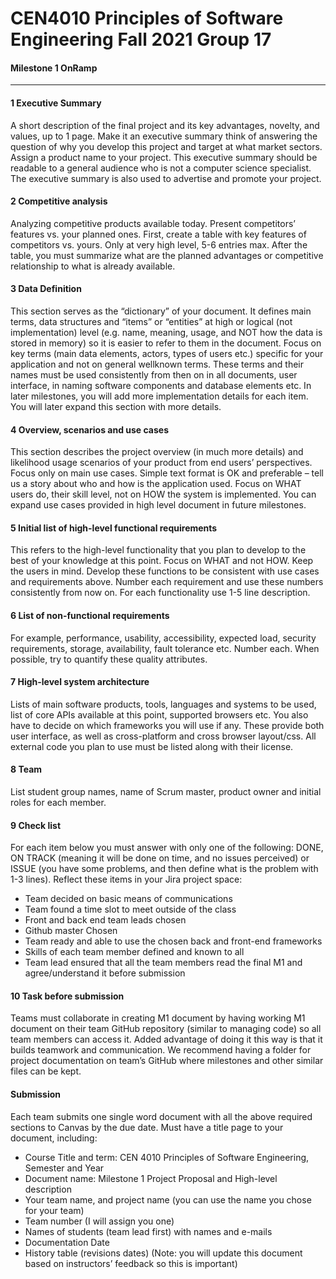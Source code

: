 # CEN4010 Principles of Software Engineering Fall 2021 Group 17
#### Milestone 1  OnRamp

---
#### 1 Executive Summary
A  short  description  of  the  final  project  and  its  key  advantages,  novelty,  and  values, up  to  1  page.  Make  it  an  executive  summary              think  of  answering  the  question  of why  you  develop  this  project  and  target  at  what  market  sectors.  Assign  a  product name  to  your  project.  This  executive  summary  should  be  readable  to  a  general audience  who  is  not  a  computer  science  specialist.  The  executive  summary  is  also used to advertise and promote your project.

#### 2 Competitive analysis
Analyzing  competitive  products  available  today.  Present  competitors’  features  vs. your  planned  ones.  First,  create  a  table  with  key  features  of  competitors  vs.  yours. Only  at  very  high  level,  5-6  entries  max.  After  the  table,  you  must  summarize  what are the planned advantages or competitive relationship to what is already available.

#### 3 Data Definition
This section serves as the “dictionary” of your document. It defines main terms, data structures and “items” or “entities” at high or logical (not implementation) level (e.g. name, meaning, usage, and NOT how the data is stored in memory) so it is easier to refer  to  them  in  the  document.  Focus  on  key  terms  (main  data  elements,  actors, types of users etc.) specific for your application and not on general wellknown terms. These   terms   and   their   names   must   be   used   consistently   from   then   on   in   all documents,  user  interface,  in  naming  software  components  and  database  elements etc. In later milestones, you will add more implementation details for each item. You will later expand this section with more details.

#### 4 Overview, scenarios and use cases
This  section  describes  the  project  overview  (in  much  more  details)  and  likelihood usage  scenarios  of  your  product  from  end  users’  perspectives.  Focus  only  on  main use  cases.    Simple  text  format  is  OK  and  preferable  –  tell  us  a  story  about  who  and how is the application used. Focus on WHAT users do, their skill level, not on HOW the  system  is  implemented.  You  can  expand  use  cases  provided  in  high  level document in future milestones.

#### 5 Initial list of high-level functional requirements
This refers to the high-level functionality that you plan to develop to the best of your knowledge  at  this  point.    Focus  on  WHAT  and  not  HOW.  Keep  the  users  in  mind. Develop  these  functions  to  be  consistent  with  use  cases  and  requirements  above. Number  each  requirement  and  use  these  numbers  consistently  from  now  on.  For each functionality use 1-5 line description.

#### 6 List of non-functional requirements
For example, performance, usability, accessibility, expected    load, security requirements, storage, availability, fault tolerance etc. Number each. When possible, try to quantify these quality attributes.

#### 7 High-level system architecture
Lists of main software products, tools, languages and systems to be used, list of core APIs available at this point, supported browsers etc. You  also  have  to  decide  on  which  frameworks  you  will  use  if  any.  These  provide both  user  interface,  as  well  as  cross-platform  and  cross  browser  layout/css.  All external code you plan to use must be listed along with their license.

#### 8 Team
List  student  group  names,  name  of  Scrum  master,  product  owner  and  initial  roles for each member.

#### 9 Check list
For  each  item  below  you  must  answer  with  only  one  of  the  following:  DONE,  ON TRACK  (meaning  it  will  be  done  on  time,  and  no  issues  perceived)  or  ISSUE  (you have  some  problems,  and  then  define  what  is  the  problem  with  1-3  lines).  Reflect these items in your Jira project space:
* Team decided on basic means of communications
* Team found a time slot to meet outside of the class
* Front and back end team leads chosen
* Github master Chosen
* Team ready and able to use the chosen back and front-end frameworks
* Skills of each team member defined and known to all
* Team lead ensured that all the team members read the final M1 and agree/understand it before submission

#### 10 Task before submission
Teams must collaborate in creating M1 document by having working M1 document on  their  team  GitHub  repository  (similar  to  managing  code)  so  all  team  members can  access  it.  Added  advantage  of  doing  it  this  way  is  that  it  builds  teamwork  and communication.  We  recommend  having  a  folder  for  project  documentation  on team’s GitHub where milestones and other similar files can be kept.

#### Submission
Each  team  submits  one  single  word  document  with  all  the  above  required  sections to Canvas by the due date.  Must have a title page to your document, including:
* Course   Title   and   term:   CEN   4010   Principles   of   Software   Engineering, Semester and Year
* Document name: Milestone 1 Project Proposal and High-level description
* Your team name, and project name (you can use the name you chose for your team)
* Team number (I will assign you one)
* Names of students (team lead first) with names and e-mails
* Documentation Date
* History  table  (revisions  dates)  (Note:  you  will  update  this  document  based on instructors’ feedback so this is important)
